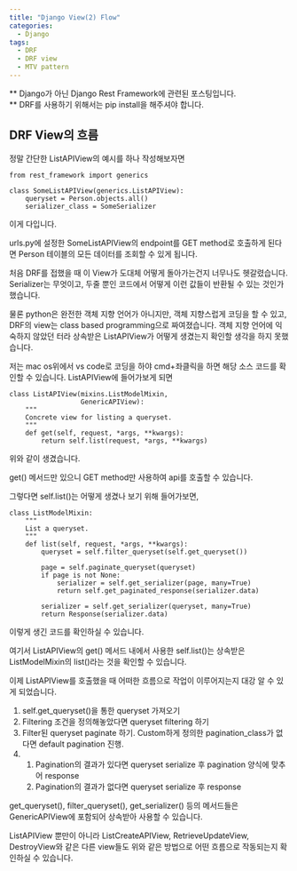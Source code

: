```yaml
---
title: "Django View(2) Flow"
categories:
  - Django
tags:
  - DRF
  - DRF view
  - MTV pattern
---
```


** Django가 아닌 Django Rest Framework에 관련된 포스팅입니다.\
** DRF를 사용하기 위해서는 pip install을 해주셔야 합니다.

## DRF View의 흐름

정말 간단한 ListAPIView의 예시를 하나 작성해보자면
```
from rest_framework import generics

class SomeListAPIView(generics.ListAPIView):
    queryset = Person.objects.all()
    serializer_class = SomeSerializer
```
이게 다입니다.

urls.py에 설정한 SomeListAPIView의 endpoint를 GET method로 호출하게 된다면 Person 테이블의 모든 데이터를 조회할 수 있게 됩니다.

처음 DRF를 접했을 때 이 View가 도대체 어떻게 돌아가는건지 너무나도 헷갈렸습니다. Serializer는 무엇이고, 두줄 뿐인 코드에서 어떻게 이런 값들이 반환될
수 있는 것인가 했습니다.

물론 python은 완전한 객체 지향 언어가 아니지만, 객체 지향스럽게 코딩을 할 수 있고, DRF의 view는 class based programming으로 짜여졌습니다.
객체 지향 언어에 익숙하지 않았던 터라 상속받은 ListAPIView가 어떻게 생겼는지 확인할 생각을 하지 못했습니다.

저는 mac os위에서 vs code로 코딩을 하야 cmd+좌클릭을 하면 해당 소스 코드를 확인할 수 있습니다.
ListAPIView에 들어가보게 되면
```
class ListAPIView(mixins.ListModelMixin,
                  GenericAPIView):
    """
    Concrete view for listing a queryset.
    """
    def get(self, request, *args, **kwargs):
        return self.list(request, *args, **kwargs)
```
위와 같이 생겼습니다.

get() 메서드만 있으니 GET method만 사용하여 api를 호출할 수 있습니다.

그렇다면 self.list()는 어떻게 생겼나 보기 위해 들어가보면,
```
class ListModelMixin:
    """
    List a queryset.
    """
    def list(self, request, *args, **kwargs):
        queryset = self.filter_queryset(self.get_queryset())

        page = self.paginate_queryset(queryset)
        if page is not None:
            serializer = self.get_serializer(page, many=True)
            return self.get_paginated_response(serializer.data)

        serializer = self.get_serializer(queryset, many=True)
        return Response(serializer.data)
```
이렇게 생긴 코드를 확인하실 수 있습니다.

여기서 ListAPIView의 get() 메서드 내에서 사용한 self.list()는 상속받은 ListModelMixin의 list()라는 것을 확인할 수 있습니다.

이제 ListAPIView를 호출했을 때 어떠한 흐름으로 작업이 이루어지는지 대강 알 수 있게 되었습니다.

1. self.get_queryset()을 통한 queryset 가져오기
2. Filtering 조건을 정의해놓았다면 queryset filtering 하기
3. Filter된 queryset paginate 하기. Custom하게 정의한 pagination_class가 없다면 default pagination 진행.
4. 
    1. Pagination의 결과가 있다면 queryset serialize 후 pagination 양식에 맞추어 response
    2. Pagination의 결과가 없다면 queryset serialize 후 response

get_queryset(), filter_queryset(), get_serializer() 등의 메서드들은 GenericAPIView에 포함되어 상속받아 사용할 수 있습니다.

ListAPIView 뿐만이 아니라 ListCreateAPIView, RetrieveUpdateView, DestroyView와 같은 다른 view들도 위와 같은 방법으로 어떤 흐름으로
작동되는지 확인하실 수 있습니다.